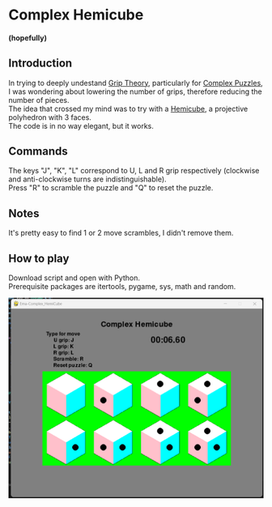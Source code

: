 # Complex Hemicube 
#### (hopefully)

## Introduction
In trying to deeply undestand [Grip Theory](https://hypercubing.xyz/theory/grip_theory/), particularly for [Complex Puzzles](https://sonicpineapple.github.io/Complex-Puzzles/Complex.html),
I was wondering about lowering the number of grips, therefore reducing the number of pieces.  
The idea that crossed my mind was to try with a [Hemicube](https://en.wikipedia.org/wiki/Hemicube_(geometry)), a projective polyhedron with 3 faces.  
The code is in no way elegant, but it works.

## Commands
The keys "J", "K", "L" correspond to U, L and R grip respectively (clockwise and anti-clockwise turns are indistinguishable).  
Press "R" to scramble the puzzle and "Q" to reset the puzzle.

## Notes
It's pretty easy to find 1 or 2 move scrambles, I didn't remove them.

## How to play
Download script and open with Python.  
Prerequisite packages are itertools, pygame, sys, math and random.

![cover](hemicube_complex_image.png)
